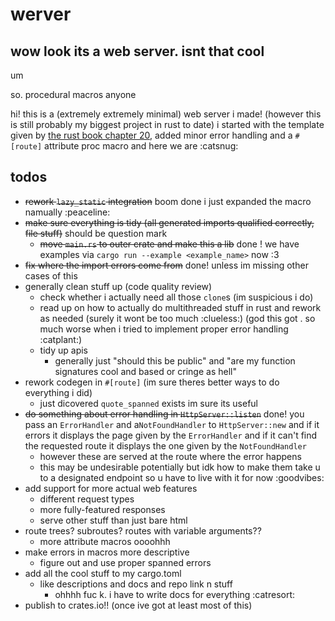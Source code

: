 # werver

## wow look its a web server. isnt that cool

um

so. procedural macros anyone

hi! this is a (extremely extremely minimal) web server i made! (however this is still probably my biggest project in rust to date)
i started with the template given by [the rust book chapter 20](https://doc.rust-lang.org/stable/book/ch20-00-final-project-a-web-server.html), added minor error handling and a `#[route]` attribute proc macro and here we are :catsnug:

## todos

- ~~rework `lazy_static` integration~~ boom done i just expanded the macro namually :peaceline:
- ~~make sure everything is tidy (all generated imports qualified correctly, file stuff)~~ should be question mark
  - ~~move `main.rs` to outer crate and make this a lib~~ done ! we have examples via `cargo run --example <example_name>` now :3
- ~~fix where the import errors come from~~ done! unless im missing other cases of this
- generally clean stuff up (code quality review)
  - check whether i actually need all those `clone`s (im suspicious i do)
  - read up on how to actually do multithreaded stuff in rust and rework as needed (surely it wont be too much :clueless:) (god this got . so much worse when i tried to implement proper error handling :catplant:)
  - tidy up apis
    - generally just "should this be public" and "are my function signatures cool and based or cringe as hell"
- rework codegen in `#[route]` (im sure theres better ways to do everything i did)
  - just dicovered `quote_spanned` exists im sure its useful
- ~~do something about error handling in `HttpServer::listen`~~ done! you pass an `ErrorHandler` and a`NotFoundHandler` to `HttpServer::new` and if it errors it displays the page given by the `ErrorHandler` and if it can't find the requested route it displays the one given by the `NotFoundHandler`
  - however these are served at the route where the error happens
  - this may be undesirable potentially but idk how to make them take u to a designated endpoint so u have to live with it for now :goodvibes:
- add support for more actual web features
  - different request types
  - more fully-featured responses
  - serve other stuff than just bare html
- route trees? subroutes? routes with variable arguments??
  - more attribute macros oooohhh
- make errors in macros more descriptive
  - figure out and use proper spanned errors
- add all the cool stuff to my cargo.toml
  - like descriptions and docs and repo link n stuff
    - ohhhh fuc k. i have to write docs for everything :catresort:
- publish to crates.io!! (once ive got at least most of this)
